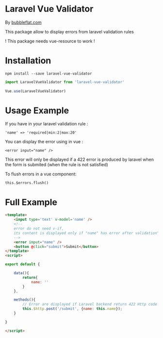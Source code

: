 # Laravel Vue Validator

By [bubbleflat.com](https://bubbleflat.com)

This package allow to display errors from laravel validation rules

! This package needs vue-resource to work !

# Installation

```
npm install --save laravel-vue-validator
```

```javascript
import LaravelVueValidator from 'laravel-vue-validator'
  
Vue.use(LaravelVueValidator)
```

# Usage Example

If you have in your laravel validation rule :

  `'name' => 'required|min:2|max:20'`

You can display the error using in vue :

  `<error input="name" />`

This error will only be displayed if a 422 error is produced by laravel when the form is submited (when the rule is not satisfied)
  
To flush errors in a vue component: 

  `this.$errors.flush()`

# Full Example

```html
<template>
	<input type='text' v-model='name' />
	<!-- 
	error do not need v-if,
	its content is displayed only if "name" has error after validation"
	-->
	<error input="name" />
	<button @click="submit">Submit</button>
</template>
<script>

export default {

	data(){
		return{
			name: ''
		}
	},

	methods(){
		// Error are displayed if Laravel backend return 422 Http code with name as error
		this.$http.post('/submit', {name: this.name});
	}

}

</script>
```